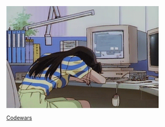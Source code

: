 ![sad girl](https://github.com/livpasc13/livpasc13/blob/main/girl.gif)

[Codewars](https://www.codewars.com/users/livpasc13)
